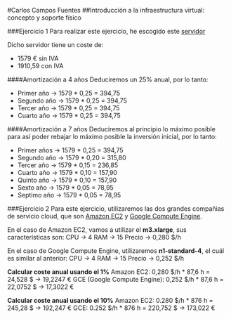 #Carlos Campos Fuentes
##Introducción a la infraestructura virtual: concepto y soporte físico

###Ejercicio 1
Para realizar este ejercicio, he escogido este [servidor](http://www.dell.com/es/empresas/p/poweredge-t110-2/pd?oc=pet110ii04&model_id=poweredge-t110-2)

Dicho servidor tiene un coste de:
* 1579 € sin IVA
* 1910,59 con IVA

####Amortización a 4 años
Deduciremos un 25% anual, por lo tanto:
* Primer año -> 1579 * 0,25 = 394,75
* Segundo año -> 1579 * 0,25 = 394,75
* Tercer año -> 1579 * 0,25 = 394,75
* Cuarto año -> 1579 * 0,25 = 394,75

####Amortización a 7 años
Deduciremos al principio lo máximo posible para así poder rebajar lo máximo posible la inversión inicial, por lo tanto:
* Primer años -> 1579 * 0,25 = 394,75
* Segundo año -> 1579 * 0,20 = 315,80
* Tercer año -> 1579 * 0,15 = 236,85
* Cuarto año -> 1579 * 0,10 = 157,90
* Quinto año -> 1579 * 0,10 = 157,90
* Sexto año -> 1579 * 0,05 = 78,95
* Septimo año -> 1579 * 0,05 = 78,95

###Ejercicio 2
Para este ejercicio, utilizaremos las dos grandes compañias de servicio cloud, que son [Amazon EC2](http://aws.amazon.com/es/ec2) y [Google Compute Engine](https://cloud.google.com/compute/).

En el caso de Amazon EC2, vamos a utilizar el **m3.xlarge**, sus características son:
	CPU -> 4
	RAM -> 15
	Precio -> 0,280 $/h

En el caso de Google Compute Engine, utilizaremos **n1-standard-4**, el cuál es similar al anterior:
	CPU -> 4
	RAM -> 15
	Precio -> 0,252 $/h

**Calcular coste anual usando el 1%**
Amazon EC2: 0,280 $/h * 87,6 h = 24,528 $ -> 19,2247 €
GCE (Google Compute Engine): 0,252 $/h * 87,6 h = 22,0752 $ -> 17,3022 €

**Calcular coste anual usando el 10%**
Amazon EC2: 0.280 $/h * 876 h = 245,28 $ -> 192,247 €
GCE: 0.252 $/h * 876 h = 220,752 $ -> 173,022 €







